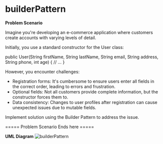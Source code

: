 # builderPattern
**Problem Scenario**

Imagine you're developing an e-commerce application where customers create accounts with varying levels of detail.

Initially, you use a standard constructor for the User class:

public User(String firstName, String lastName, String email,
           String address, String phone, int age) {
     // ...
}

However, you encounter challenges:

* Registration forms: It's cumbersome to ensure users enter all fields in the correct order, leading to errors and frustration.
* Optional fields: Not all customers provide complete information, but the constructor forces them to.
* Data consistency: Changes to user profiles after registration can cause unexpected issues due to mutable fields.

Implement solution using the Builder Pattern to address the issue.

===== Problem Scenario Ends here =====

**UML Diagram**
![builderPattern](https://github.com/jeanfideliom/builderPattern/assets/63704287/bf3366f4-a93d-4890-b0da-8aa3495da615)

